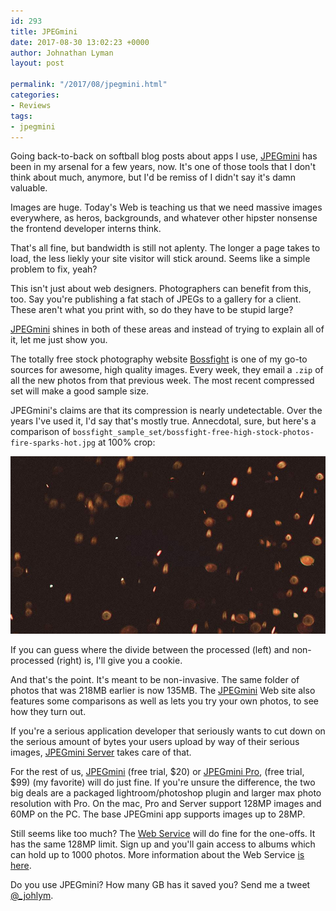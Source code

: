 ```yaml
---
id: 293
title: JPEGmini
date: 2017-08-30 13:02:23 +0000
author: Johnathan Lyman
layout: post

permalink: "/2017/08/jpegmini.html"
categories:
- Reviews
tags:
- jpegmini
---
```

Going back-to-back on softball blog posts about apps I use, [JPEGmini](http://www.jpegmini.com) has been in my arsenal for a few years, now. It's one of those tools that I don't think about much, anymore, but I'd be remiss of I didn't say it's damn valuable.

Images are huge. Today's Web is teaching us that we need massive images everywhere, as heros, backgrounds, and whatever other hipster nonsense the frontend developer interns think.

That's all fine, but bandwidth is still not aplenty. The longer a page takes to load, the less liekly your site visitor will stick around. Seems like a simple problem to fix, yeah?

This isn't just about web designers. Photographers can benefit from this, too. Say you're publishing a fat stach of JPEGs to a gallery for a client. These aren't what you print with, so do they have to be stupid large?

[JPEGmini](http://www.jpegmini.com) shines in both of these areas and instead of trying to explain all of it, let me just show you.

The totally free stock photography website [Bossfight](http://bossfight.co) is one of my go-to sources for awesome, high quality images. Every week, they email a `.zip` of all the new photos from that previous week. The most recent compressed set will make a good sample size. 

JPEGmini's claims are that its compression is nearly undetectable. Over the years I've used it, I'd say that's mostly true. Annecdotal, sure, but here's a comparison of `bossfight_sample_set/bossfight-free-high-stock-photos-fire-sparks-hot.jpg` at 100% crop:

![jpegmini_comparo](/assets/images/2017/08/jpegmini_comparo.jpg)

If you can guess where the divide between the processed (left) and non-processed (right) is, I'll give you a cookie.

And that's the point. It's meant to be non-invasive. The same folder of photos that was 218MB earlier is now 135MB. The [JPEGmini](http://www.jpegmini.com) Web site also features some comparisons as well as lets you try your own photos, to see how they turn out.

If you're a serious application developer that seriously wants to cut down on the serious amount of bytes your users upload by way of their serious images, [JPEGmini Server](http://www.jpegmini.com/server) takes care of that.

For the rest of us, [JPEGmini](http://www.jpegmini.com/app) (free trial, $20) or [JPEGmini Pro](http://www.jpegmini.com/pro), (free trial, $99) (my favorite) will do just fine. If you're unsure the difference, the two big deals are a packaged lightroom/photoshop plugin and larger max photo resolution with Pro. On the mac, Pro and Server support 128MP images and 60MP on the PC. The base JPEGmini app supports images up to 28MP.

Still seems like too much? The [Web Service](http://www.jpegmini.com/main/shrink_photo) will do fine for the one-offs. It has the same 128MP limit. Sign up and you'll gain access to albums which can hold up to 1000 photos. More information about the Web Service [is here](http://www.jpegmini.com/main/faq#web_service).

Do you use JPEGmini? How many GB has it saved you? Send me a tweet [@_johlym](https://twitter.com/_johlym).